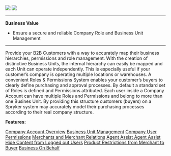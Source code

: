 <div class='feature-text'>
    <div class='feature-images'>
    <img class="light-mode" src="https://spryker.s3.eu-central-1.amazonaws.com/docs/Document+360/Capabilities+icons/light/company+account+management.svg"/>
    <img class="dark-mode" src="https://spryker.s3.eu-central-1.amazonaws.com/docs/Document+360/Capabilities+icons/dark/Company+Account+Management.svg"/>
    </div>
    <div class="feature-text-wrap">

***
**Business Value**
* Ensure a secure and reliable Company Role and Business Unit Management
***
Provide your B2B Customers with a way to accurately map their business hierarchies, permissions and role management. With the creation of distinctive Business Units, the internal hierarchy can easily be mapped and each Unit can operate independently. This is especially useful if your customer’s company is operating multiple locations or warehouses. A convenient Roles & Permissions System enables your customer’s buyers to clearly define purchasing and approval processes. By default a standard set of Roles is defined and Permissions attributed. Each user inside a Company Account can have multiple Roles and Permissions and belong to more than one Busines Unit. By providing this structure customers (buyers) on a Spryker system may accurately model their purchasing processes according to their real company structure.
    </div>
</div>

**Features:**

<div>
<a class="feature-link" href="https://documentation.spryker.com/docs/en/company-account-overview">Company Account Overview</a>    
<a class="feature-link" href="https://documentation.spryker.com/docs/en/business-unit-management">Business Unit Management</a>
<a class="feature-link" href="https://documentation.spryker.com/docs/en/company-user-permissions">Company User Permissions</a>
<a class="feature-link" href="https://documentation.spryker.com/docs/en/merchants-and-merchant-relations">Merchants and Merchant Relations</a>
<a class="feature-link" href="https://documentation.spryker.com/docs/en/agent-assist">Agent Assist Agent Assist</a>
<a class="feature-link" href="https://documentation.spryker.com/docs/en/hide-content-from-logged-out-users">Hide Content from Logged out Users</a>
<a class="feature-link" href="https://documentation.spryker.com/docs/en/product-restrictions-from-merchant-to-buyer-201903">Product Restrictions from Merchant to Buyer</a>
<a class="feature-link" href="https://documentation.spryker.com/docs/en/business-on-behalf-201903">Business On Behalf</a>
</div>